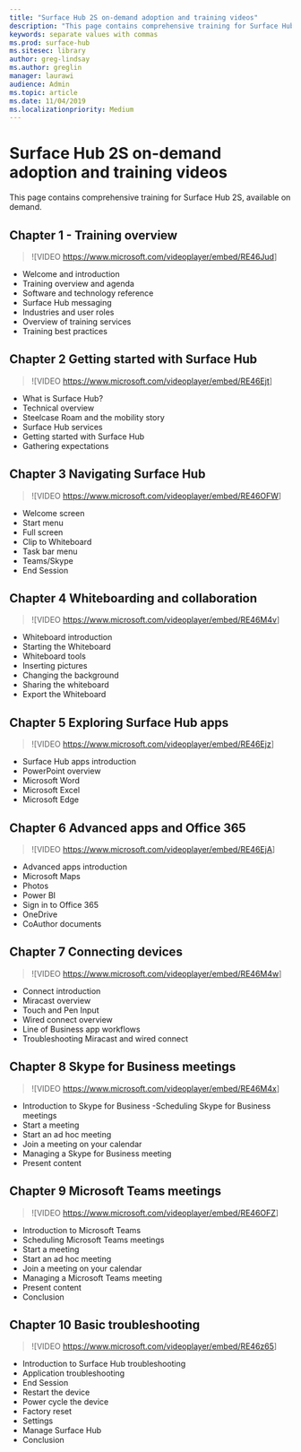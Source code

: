 ```yaml
---
title: "Surface Hub 2S on-demand adoption and training videos"
description: "This page contains comprehensive training for Surface Hub 2S via on-demand streaming"
keywords: separate values with commas
ms.prod: surface-hub
ms.sitesec: library
author: greg-lindsay
ms.author: greglin
manager: laurawi
audience: Admin
ms.topic: article
ms.date: 11/04/2019
ms.localizationpriority: Medium
---
```


# Surface Hub 2S on-demand adoption and training videos

This page contains comprehensive training for Surface Hub 2S, available on demand.

## Chapter 1 - Training overview

> ![VIDEO <https://www.microsoft.com/videoplayer/embed/RE46Jud>]<br>

- Welcome and introduction
- Training overview and agenda
- Software and technology reference
- Surface Hub messaging
- Industries and user roles
- Overview of training services
- Training best practices

## Chapter  2  Getting started with Surface Hub

> ![VIDEO <https://www.microsoft.com/videoplayer/embed/RE46Ejt>]<br>

- What is Surface Hub?
- Technical overview
- Steelcase Roam and the mobility story
- Surface Hub services
- Getting started with Surface Hub
- Gathering expectations

## Chapter  3  Navigating Surface Hub
> ![VIDEO <https://www.microsoft.com/videoplayer/embed/RE46OFW>]<br>

- Welcome screen
- Start menu
- Full screen
- Clip to Whiteboard
- Task bar menu
- Teams/Skype
- End Session

## Chapter  4 Whiteboarding and collaboration

> ![VIDEO <https://www.microsoft.com/videoplayer/embed/RE46M4v>]<br>

- Whiteboard introduction
- Starting the Whiteboard
- Whiteboard tools
- Inserting pictures
- Changing the background
- Sharing the whiteboard
- Export the Whiteboard	
 
## Chapter  5 Exploring Surface Hub apps

> ![VIDEO <https://www.microsoft.com/videoplayer/embed/RE46Ejz>]<br>

- Surface Hub apps introduction
- PowerPoint overview
- Microsoft Word
- Microsoft Excel
- Microsoft Edge

## Chapter  6  Advanced apps and Office 365

> ![VIDEO <https://www.microsoft.com/videoplayer/embed/RE46EjA>]<br>

- Advanced apps introduction
- Microsoft Maps
- Photos
- Power BI
- Sign in to Office 365
- OneDrive
- CoAuthor documents

## Chapter  7  Connecting devices

> ![VIDEO <https://www.microsoft.com/videoplayer/embed/RE46M4w>]<br>

- Connect introduction
- Miracast overview
- Touch and Pen Input
- Wired connect overview
- Line of Business app workflows
- Troubleshooting Miracast and wired connect	
 
## Chapter  8 Skype for Business meetings

> ![VIDEO <https://www.microsoft.com/videoplayer/embed/RE46M4x>]<br>

- Introduction to Skype for Business
-Scheduling Skype for Business meetings
- Start a meeting
- Start an ad hoc meeting
- Join a meeting on your calendar
- Managing a Skype for Business meeting
- Present content
	
## Chapter  9 Microsoft Teams meetings

> ![VIDEO <https://www.microsoft.com/videoplayer/embed/RE46OFZ>]<br>

- Introduction to Microsoft Teams
- Scheduling Microsoft Teams meetings
- Start a meeting
- Start an ad hoc meeting
- Join a meeting on your calendar
- Managing a Microsoft Teams meeting
- Present content
- Conclusion

## Chapter  10  Basic troubleshooting

> ![VIDEO <https://www.microsoft.com/videoplayer/embed/RE46z65>]<br>

- Introduction to Surface Hub troubleshooting
- Application troubleshooting
- End Session
- Restart the device
- Power cycle the device
- Factory reset
- Settings
- Manage Surface Hub
- Conclusion